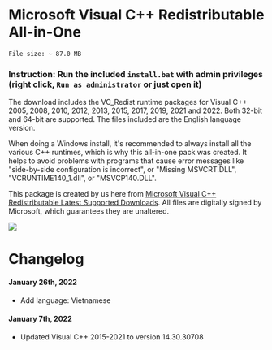 # Microsoft Visual C++ Redistributable All-in-One

`File size: ~ 87.0 MB`

### Instruction: Run the included `install.bat` with admin privileges (right click, `Run as administrator` or just open it)

The download includes the VC_Redist runtime packages for Visual C++ 2005, 2008, 2010, 2012, 2013, 2015, 2017, 2019, 2021 and 2022. Both 32-bit and 64-bit are supported. The files included are the English language version.

When doing a Windows install, it's recommended to always install all the various C++ runtimes, which is why this all-in-one pack was created. It helps to avoid problems with programs that cause error messages like "side-by-side configuration is incorrect", or "Missing MSVCRT.DLL", "VCRUNTIME140_1.dll", or "MSVCP140.DLL".

This package is created by us here from [Microsoft Visual C++ Redistributable Latest Supported Downloads](https://docs.microsoft.com/en-us/cpp/windows/latest-supported-vc-redist). All files are digitally signed by Microsoft, which guarantees they are unaltered.

<img src="https://raw.githubusercontent.com/nguyendang-dat/vcredist-AiO/main/img/files.png">

# Changelog
#### January 26th, 2022
* Add language: Vietnamese
#### January 7th, 2022
* Updated Visual C++ 2015-2021 to version 14.30.30708
